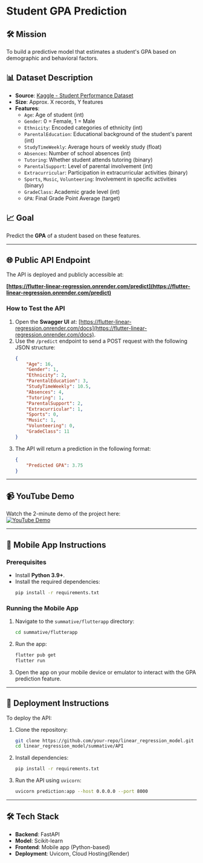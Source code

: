# Student GPA Prediction

## 🛠️ Mission
To build a predictive model that estimates a student's GPA based on demographic and behavioral factors.

## 📊 Dataset Description
- **Source**: [Kaggle - Student Performance Dataset](https://www.kaggle.com/datasets/rabieelkharoua/students-performance-dataset/data)
- **Size**: Approx. X records, Y features
- **Features**:
    - `Age`: Age of student (int)
    - `Gender`: 0 = Female, 1 = Male
    - `Ethnicity`: Encoded categories of ethnicity (int)
    - `ParentalEducation`: Educational background of the student's parent (int)
    - `StudyTimeWeekly`: Average hours of weekly study (float)
    - `Absences`: Number of school absences (int)
    - `Tutoring`: Whether student attends tutoring (binary)
    - `ParentalSupport`: Level of parental involvement (int)
    - `Extracurricular`: Participation in extracurricular activities (binary)
    - `Sports`, `Music`, `Volunteering`: Involvement in specific activities (binary)
    - `GradeClass`: Academic grade level (int)
    - `GPA`: Final Grade Point Average (target)

## 📈 Goal
Predict the **GPA** of a student based on these features.

---

## 🌐 Public API Endpoint
The API is deployed and publicly accessible at:

**[https://flutter-linear-regression.onrender.com/predict](https://flutter-linear-regression.onrender.com/predict)**

### How to Test the API
1. Open the **Swagger UI** at: [https://flutter-linear-regression.onrender.com/docs](https://flutter-linear-regression.onrender.com/docs).
2. Use the `/predict` endpoint to send a POST request with the following JSON structure:
    ```json
    {
        "Age": 16,
        "Gender": 1,
        "Ethnicity": 2,
        "ParentalEducation": 3,
        "StudyTimeWeekly": 10.5,
        "Absences": 4,
        "Tutoring": 1,
        "ParentalSupport": 2,
        "Extracurricular": 1,
        "Sports": 0,
        "Music": 1,
        "Volunteering": 0,
        "GradeClass": 11
    }
    ```
3. The API will return a prediction in the following format:
    ```json
    {
        "Predicted GPA": 3.75
    }
    ```

---

## 📹 YouTube Demo
Watch the 2-minute demo of the project here:  
[![YouTube Demo](https://img.youtube.com/vi/your_video_id/0.jpg)](https://www.youtube.com/watch?v=your_video_id)

---

## 📱 Mobile App Instructions
### Prerequisites
- Install **Python 3.9+**.
- Install the required dependencies:
    ```bash
    pip install -r requirements.txt
    ```

### Running the Mobile App
1. Navigate to the `summative/flutterapp` directory:
    ```bash
    cd summative/flutterapp
    ```
2. Run the app:
    ```bash
    flutter pub get
    flutter run
    ```
3. Open the app on your mobile device or emulator to interact with the GPA prediction feature.

---

## 🚀 Deployment Instructions
To deploy the API:
1. Clone the repository:
    ```bash
    git clone https://github.com/your-repo/linear_regression_model.git
    cd linear_regression_model/summative/API
    ```
2. Install dependencies:
    ```bash
    pip install -r requirements.txt
    ```
3. Run the API using `uvicorn`:
    ```bash
    uvicorn prediction:app --host 0.0.0.0 --port 8000
    ```
---

## 🛠️ Tech Stack
- **Backend**: FastAPI
- **Model**: Scikit-learn
- **Frontend**: Mobile app (Python-based)
- **Deployment**: Uvicorn, Cloud Hosting(Render)